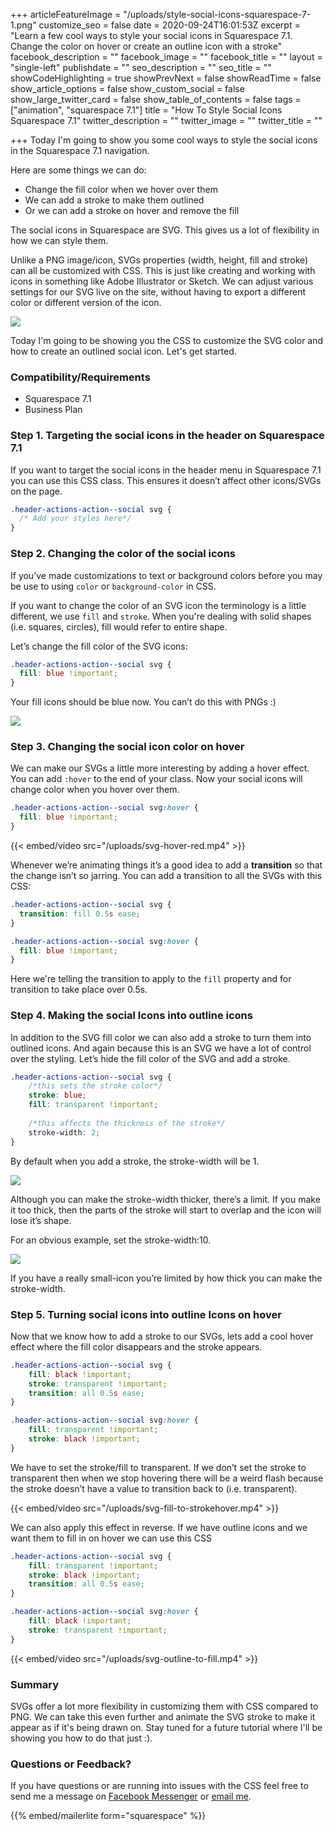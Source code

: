 +++
articleFeatureImage = "/uploads/style-social-icons-squarespace-7-1.png"
customize_seo = false
date = 2020-09-24T16:01:53Z
excerpt = "Learn a few cool ways to style your social icons in Squarespace 7.1. Change the color on hover or create an outline icon with a stroke"
facebook_description = ""
facebook_image = ""
facebook_title = ""
layout = "single-left"
publishdate = ""
seo_description = ""
seo_title = ""
showCodeHighlighting = true
showPrevNext = false
showReadTime = false
show_article_options = false
show_custom_social = false
show_large_twitter_card = false
show_table_of_contents = false
tags = ["animation", "squarespace 7.1"]
title = "How To Style Social Icons Squarespace 7.1"
twitter_description = ""
twitter_image = ""
twitter_title = ""

+++
Today I'm going to show you some cool ways to style the social icons in the Squarespace 7.1 navigation.

Here are some things we can do:

* Change the fill color when we hover over them
* We can add a stroke to make them outlined
* Or we can add a stroke on hover and remove the fill

The social icons in Squarespace are SVG. This gives us a lot of flexibility in how we can style them.

Unlike a PNG image/icon, SVGs properties (width, height, fill and stroke) can all be customized with CSS. This is just like creating and working with icons in something like Adobe Illustrator or Sketch. We can adjust various settings for our SVG live on the site, without having to export a different color or different version of the icon.

![](/uploads/svg-vs-png.png)

Today I'm going to be showing you the CSS to customize the SVG color and how to create an outlined social icon. Let's get started. 

### Compatibility/Requirements

* Squarespace 7.1
* Business Plan

### Step 1. Targeting the social icons in the header on Squarespace 7.1

If you want to target the social icons in the header menu in Squarespace 7.1 you can use this CSS class. This ensures it doesn’t affect other icons/SVGs on the page.

```css
.header-actions-action--social svg {
  /* Add your styles here*/
}
```

### Step 2. Changing the color of the social icons

If you’ve made customizations to text or background colors before you may be use to using `color` or `background-color` in CSS.

If you want to change the color of an SVG icon the terminology is a little different, we use `fill` and `stroke`. When you're dealing with solid shapes (i.e. squares, circles), fill would refer to entire shape.

Let’s change the fill color of the SVG icons:

```css
.header-actions-action--social svg {
  fill: blue !important;
}
```

Your fill icons should be blue now. You can’t do this with PNGs :)

![](/uploads/svg-fill-color-blue.png)

### Step 3. Changing the social icon color on hover

We can make our SVGs a little more interesting by adding a hover effect. You can add `:hover` to the end of your class. Now your social icons will change color when you hover over them.

```css
.header-actions-action--social svg:hover {
  fill: blue !important;
}
```

{{< embed/video src="/uploads/svg-hover-red.mp4" >}}

Whenever we’re animating things it’s a good idea to add a **transition** so that the change isn’t so jarring. You can add a transition to all the SVGs with this CSS:

```css
.header-actions-action--social svg {
  transition: fill 0.5s ease;
}

.header-actions-action--social svg:hover {
  fill: blue !important;
}
```

Here we're telling the transition to apply to the `fill` property and for transition to take place over 0.5s.

### Step 4. Making the social Icons into outline icons

In addition to the SVG fill color we can also add a stroke to turn them into outlined icons. And again because this is an SVG we have a lot of control over the styling. Let’s hide the fill color of the SVG and add a stroke.

```css
.header-actions-action--social svg {
  	/*this sets the stroke color*/
	stroke: blue;
  	fill: transparent !important;
  		
  	/*this affects the thickness of the stroke*/
  	stroke-width: 2;
}
```

By default when you add a stroke, the stroke-width will be 1.

![](/uploads/svg-outline-icons.png)

Although you can make the stroke-width thicker, there’s a limit. If you make it too thick, then the parts of the stroke will start to overlap and the icon will lose it’s shape.

For an obvious example, set the stroke-width:10.

![](/uploads/svg-stroke-width-too-thick.png)

If you have a really small-icon you’re limited by how thick you can make the stroke-width.

### Step 5. Turning social icons into outline Icons on hover

Now that we know how to add a stroke to our SVGs, lets add a cool hover effect where the fill color disappears and the stroke appears.

```css
.header-actions-action--social svg {
  	fill: black !important;
  	stroke: transparent !important;
	transition: all 0.5s ease;
}

.header-actions-action--social svg:hover {
  	fill: transparent !important;
	stroke: black !important;
}
```

We have to set the stroke/fill to transparent. If we don’t set the stroke to transparent then when we stop hovering there will be a weird flash because the stroke doesn’t have a value to transition back to (i.e. transparent).

{{< embed/video src="/uploads/svg-fill-to-strokehover.mp4" >}}

We can also apply this effect in reverse. If we have outline icons and we want them to fill in on hover we can use this CSS

```css
.header-actions-action--social svg {
  	fill: transparent !important;
  	stroke: black !important;
	transition: all 0.5s ease;
}

.header-actions-action--social svg:hover {
  	fill: black !important;
	stroke: transparent !important;
}
```

{{< embed/video src="/uploads/svg-outline-to-fill.mp4" >}}

### Summary

SVGs offer a lot more flexibility in customizing them with CSS compared to PNG. We can take this even further and animate the SVG stroke to make it appear as if it's being drawn on. Stay tuned for a future tutorial where I'll be showing you how to do that just :).

### Questions or Feedback?

If you have questions or are running into issues with the CSS feel free to send me a message on [Facebook Messenger](https://m.me/dejaegherryan) or [email me](mailto:ryan@ryandejaegher.com).

{{% embed/mailerlite form="squarespace" %}}